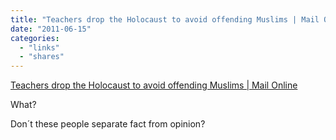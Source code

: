 ```yaml
---
title: "Teachers drop the Holocaust to avoid offending Muslims | Mail Online"
date: "2011-06-15"
categories: 
  - "links"
  - "shares"
---
```


[Teachers drop the Holocaust to avoid offending Muslims | Mail Online](http://www.dailymail.co.uk/news/article-445979/Teachers-drop-Holocaust-avoid-offending-Muslims.html)

What?

Don´t these people separate fact from opinion?
